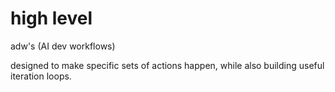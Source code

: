 # high level 
adw's  (AI dev workflows) 

designed to make specific sets of actions happen, while also building useful iteration loops. 

